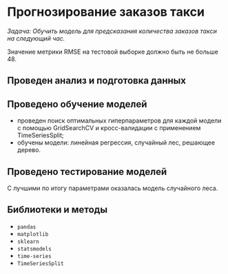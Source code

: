 #  Прогнозирование заказов такси

*Задача: Обучить модель для предсказания количества заказов такси на следующий час.*


Значение метрики RMSE на тестовой выборке должно быть не больше 48.

## Проведен анализ и подготовка данных

## Проведено обучение моделей
- проведен поиск оптимальных гиперпараметров для каждой модели с помощью GridSearchCV и кросс-валидации с применением TimeSeriesSplit;
- обучены модели: линейная регрессия, случайный лес, решающее дерево.

## Проведено тестирование моделей
С лучшими по итогу параметрами оказалась модель случайного леса.

## Библиотеки и методы
* `pandas`
* `matplotlib`
* `sklearn`
* `statsmodels`
* `time-series`
* `TimeSeriesSplit`